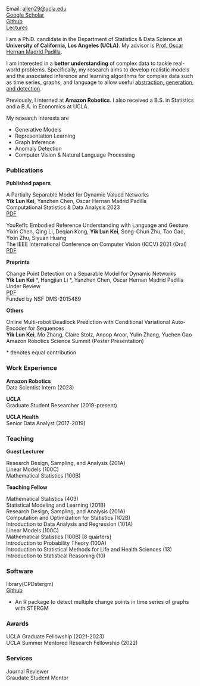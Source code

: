 Email: allen29@ucla.edu\
[Google Scholar](https://scholar.google.com/citations?hl=en&user=EveYevcAAAAJ)\
[Github](https://github.com/allenkei)\
[Lectures](https://www.youtube.com/c/AllenKei/videos)

I am a Ph.D. candidate in the Department of Statistics & Data Science at **University of California, Los Angeles (UCLA)**. My advisor is [Prof. Oscar Hernan Madrid Padilla](https://hernanmp.github.io). 


I am interested in a **better understanding** of complex data to tackle real-world problems. Specifically, my research aims to develop realistic models and the associated inference and learning algorithms for complex data such as time series, graphs, and language to allow useful <u>abstraction, generation, and detection</u>.


Previously, I interned at **Amazon Robotics**. I also received a B.S. in Statistics and a B.A. in Economics at UCLA. 

My research interests are 

- Generative Models
- Representation Learning
- Graph Inference
- Anomaly Detection
- Computer Vision & Natural Language Processing


### Publications

**Published papers**

A Partially Separable Model for Dynamic Valued Networks\
**Yik Lun Kei**, Yanzhen Chen, Oscar Hernan Madrid Padilla\
Computational Statistics & Data Analysis 2023\
[PDF](https://arxiv.org/pdf/2205.13651.pdf)

YouRefIt: Embodied Reference Understanding with Language and Gesture\
Yixin Chen, Qing Li, Deqian Kong, **Yik Lun Kei**, Song-Chun Zhu, Tao Gao, Yixin Zhu, Siyuan Huang\
The IEEE International Conference on Computer Vision (ICCV) 2021 (Oral)\
[PDF](http://openaccess.thecvf.com/content/ICCV2021/papers/Chen_YouRefIt_Embodied_Reference_Understanding_With_Language_and_Gesture_ICCV_2021_paper.pdf)

**Preprints**

Change Point Detection on a Separable Model for Dynamic Networks\
**Yik Lun Kei** \*, Hangjian Li \*, Yanzhen Chen, Oscar Hernan Madrid Padilla\
Under Review\
[PDF](https://arxiv.org/pdf/2303.17642.pdf)\
Funded by NSF DMS-2015489

**Others**

Online Multi-robot Deadlock Prediction with Conditional Variational Auto-Encoder for Sequences\
**Yik Lun Kei**, Mo Zhang, Claire Stolz, Anoop Aroor, Yulin Zhang, Yuchen Gao\
Amazon Robotics Science Summit (Poster Presentation)

\* denotes equal contribution

### Work Experience

**Amazon Robotics**\
Data Scientist Intern (2023)

**UCLA**\
Graduate Student Researcher (2019-present)

**UCLA Health**\
Senior Data Analyst (2017-2019)

### Teaching

**Guest Lecturer**

Research Design, Sampling, and Analysis (201A)\
Linear Models (100C)\
Mathematical Statistics (100B)

**Teaching Fellow**

Mathematical Statistics (403)\
Statistical Modeling and Learning (201B)\
Research Design, Sampling, and Analysis (201A)\
Computation and Optimization for Statistics (102B)\
Introduction to Data Analysis and Regression (101A)\
Linear Models (100C)\
Mathematical Statistics (100B) [8 quarters]\
Introduction to Probability Theory (100A)\
Introduction to Statistical Methods for Life and Health Sciences (13)\
Introduction to Statistical Reasoning (10)

### Software 

library(CPDstergm)\
[Github](https://github.com/allenkei/CPDstergm)
- An R package to detect multiple change points in time series of graphs with STERGM



### Awards
UCLA Graduate Fellowship (2021-2023)\
UCLA Summer Mentored Research Fellowship (2022)

### Services
Journal Reviewer\
Graudate Student Mentor

